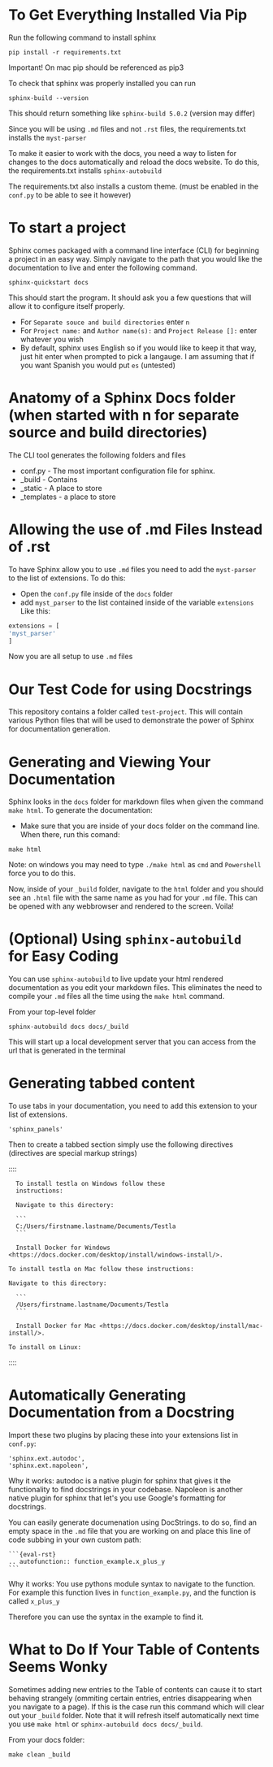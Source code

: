 # To Get Everything Installed Via Pip

Run the following command to install sphinx

```
pip install -r requirements.txt
```
Important! On mac pip should be referenced as pip3

To check that sphinx was properly installed you can run

```
sphinx-build --version
```

This should return something like `sphinx-build 5.0.2` (version may differ)

Since you will be using `.md` files and not `.rst` files, the requirements.txt installs the `myst-parser` 


 To make it easier to work with the docs, you need a way to listen for changes to the docs automatically and reload the docs website. To do this, the requirements.txt installs `sphinx-autobuild`

The requirements.txt also installs a custom theme. (must be enabled in the `conf.py` to be able to see it however)
# To start a project
Sphinx comes packaged with a command line interface (CLI) for beginning a project in an easy way. Simply navigate to the path that you would like the documentation to live and enter the following command.

```
sphinx-quickstart docs
```

This should start the program. It should ask you a few questions that will allow it to configure itself properly. 

- For `Separate souce and build directories` enter `n`
- For `Project name:` and `Author name(s):` and `Project Release []:` enter whatever you wish
- By default, sphinx uses English so if you would like to keep it that way, just hit enter when prompted to pick a langauge. I am assuming that if you want Spanish you would put `es` (untested)


# Anatomy of a Sphinx Docs folder (when started with n for separate source and build directories)
The CLI tool generates the following folders and files
- conf.py - The most important configuration file for sphinx. 
- _build - Contains
- _static - A place to store
- _templates - a place to store 


# Allowing the use of .md Files Instead of .rst
To have Sphinx allow you to use `.md` files you need to add the `myst-parser` to the list of extensions. To do this:
- Open the `conf.py` file inside of the `docs` folder
- add `myst_parser` to the list contained inside of the variable `extensions` Like this:
```python
extensions = [
'myst_parser'
]
```
Now you are all setup to use `.md` files
# Our Test Code for using Docstrings
This repository contains a folder called `test-project`. This will contain various Python files that will be used to demonstrate the power of Sphinx for documentation generation.

# Generating and Viewing Your Documentation
Sphinx looks in the `docs` folder for markdown files when given the command `make html`. To generate the documentation:
- Make sure that you are inside of your docs folder on the command line. When there, run this comand:

```
make html
```
Note: on windows you may need to type `./make html` as 
`cmd` and `Powershell` force you to do this.

Now, inside of your `_build` folder, navigate to the `html` folder and you should see an `.html` file with the same name as you had for your `.md` file. This can be opened with any webbrowser and rendered to the screen. Voila!

# (Optional) Using `sphinx-autobuild` for Easy Coding

You can use `sphinx-autobuild` to live update your html rendered documentation as you edit your markdown files. This eliminates the need to compile your `.md` files all the time using the `make html` command.

From your top-level folder
```
sphinx-autobuild docs docs/_build
```
This will start up a local development server that you can access from the url that is generated in the terminal

# Generating tabbed content

To use tabs in your documentation, you need to add this extension to your list of extensions.

```
'sphinx_panels'
```

Then to create a tabbed section simply use the following directives (directives are special markup strings)

::::

````{tabbed} Windows  
  To install testla on Windows follow these 
  instructions:
  
  Navigate to this directory:

  ```
  C:/Users/firstname.lastname/Documents/Testla
  ```

  Install Docker for Windows <https://docs.docker.com/desktop/install/windows-install/>.
````

````{tabbed} Mac
To install testla on Mac follow these instructions:

Navigate to this directory:

  ```
  /Users/firstname.lastname/Documents/Testla
  ```

  Install Docker for Mac <https://docs.docker.com/desktop/install/mac-install/>.
````

````{tabbed} Linux
To install on Linux:

````
::::


# Automatically Generating Documentation from a Docstring
Import these two plugins by placing these into your extensions list in `conf.py`:

```
'sphinx.ext.autodoc',
'sphinx.ext.napoleon',
```
Why it works: autodoc is a native plugin for sphinx that gives it the functionality to find docstrings in your codebase. Napoleon is another native plugin for sphinx that let's you use Google's formatting for docstrings.

You can easily generate documenation using DocStrings. to do so, find an empty space in the `.md` file that you are working on and place this line of code subbing in your own custom path:

````
```{eval-rst}  
.. autofunction:: function_example.x_plus_y
```
````
Why it works: You use pythons module syntax to navigate to the function. For example this function lives in `function_example.py`, and the function is called `x_plus_y`

Therefore you can use the syntax in the example to find it.

# What to Do If Your Table of Contents Seems Wonky

Sometimes adding new entries to the Table of contents can cause it to start behaving strangely (ommiting certain entries, entries disappearing when you navigate to a page). If this is the case run this command which will clear out your `_build` folder. Note that it will refresh itself automatically next time you use `make html` or `sphinx-autobuild docs docs/_build`.

From your docs folder:
```
make clean _build
```
